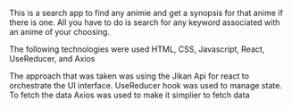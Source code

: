 This is a search app to find any animie and get a synopsis for that anime if there is one. All you have to do is search for any keyword associated with an anime of your choosing. 

The following technologies were used 
HTML, CSS, Javascript, React, UseReducer, and Axios 

The approach that was taken was using the Jikan Api for react to orchestrate the UI interface. UseReducer hook was used to manage state. To fetch the data Axios was used to make it simplier to fetch data 

